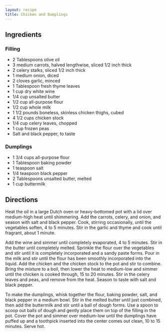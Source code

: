 ```yaml
---
layout: recipe
title: Chicken and Dumplings
---
```


## Ingredients


### Filling

* 2 Tablespoons olive oil
* 3 medium carrots, halved lengthwise, sliced 1/2 inch thick
* 2 celery stalks, sliced 1/2 inch thick
* 1 medium onion, diced
* 2 cloves garlic, minced
* 1 Tablespoon fresh thyme leaves
* 1 cup dry white wine
* 1/4 cup unsalted butter
* 1/2 cup all-purpose flour
* 1/2 cup whole milk
* 1 1/2 pounds boneless, skinless chicken thighs, cubed
* 4 1/2 cups chicken stock
* 1/4 cup celery leaves, chopped
* 1 cup frozen peas
* Salt and black pepper, to taste

### Dumplings

* 1 3/4 cups all-purpose flour
* 1 Tablespoon baking powder
* 1 teaspoon salt
* 1/4 teaspoon black pepper
* 2 Tablespoons unsalted butter, melted
* 1 cup buttermilk


## Directions

Heat the oil in a large Dutch oven or heavy-bottomed pot with a lid over medium-high heat until shimmering. Add the carrots, celery, and onion, and season with salt and black pepper. Cook, stirring occasionally, until the vegetables soften, 4 to 5 minutes. Stir in the garlic and thyme and cook until fragrant, about 1 minute.

Add the wine and simmer until completely evaporated, 4 to 5 minutes. Stir in the butter until completely melted. Sprinkle the flour over the vegetables and stir until it is completely incorporated and a sandy paste forms. Pour in the milk and stir until the flour has been smoothly incorporated into the liquid. Add the chicken and the chicken stock to the pot and stir to combine. Bring the mixture to a boil, then lower the heat to medium-low and simmer until the chicken is cooked through, 15 to 20 minutes. Stir in the celery leaves and peas, and remove from the heat. Season to taste with salt and black pepper.

To make the dumplings, whisk together the flour, baking powder, salt, and black pepper in a medium bowl. Stir in the melted butter until just combined, then add the buttermilk and stir until a ball of dough forms. Use a spoon to scoop out balls of dough and gently place them on top of the filling in the pot. Cover the pot and simmer over medium-low until the dumplings have puffed up and a toothpick inserted into the center comes out clean, 10 to 15 minutes. Serve hot.
